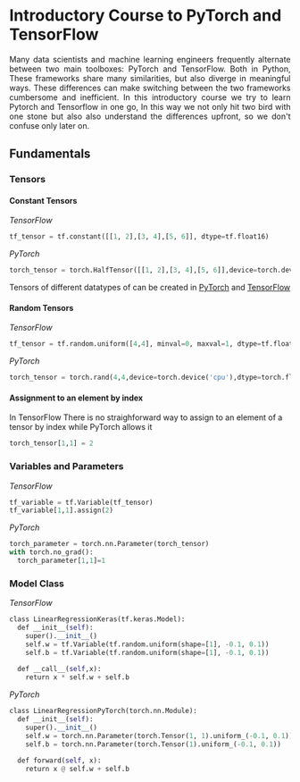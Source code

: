 # Introductory Course to PyTorch and TensorFlow


<p align="justify">
  Many data scientists and machine learning engineers frequently alternate between two main toolboxes: PyTorch and TensorFlow.  Both in Python, These  frameworks share many similarities, but also diverge in meaningful ways. These differences can make switching between the two frameworks cumbersome and inefficient. In this introductory course we try to learn Pytorch and Tensorflow in one go, In this way we not only hit two bird with one stone but also also understand the differences upfront, so we don't confuse only later on.
</p>

## Fundamentals
### Tensors

#### Constant Tensors


*TensorFlow*

```python
tf_tensor = tf.constant([[1, 2],[3, 4],[5, 6]], dtype=tf.float16)
```


*PyTorch*  
```python
torch_tensor = torch.HalfTensor([[1, 2],[3, 4],[5, 6]],device=torch.device('cpu'))
```
Tensors of different datatypes of  can be created in [PyTorch](https://pytorch.org/docs/stable/tensors.html) and [TensorFlow](https://www.tensorflow.org/api_docs/python/tf/dtypes/DType)

#### Random Tensors


*TensorFlow*

```python
tf_tensor = tf.random.uniform([4,4], minval=0, maxval=1, dtype=tf.float32, seed=1)
```
*PyTorch*
```python
torch_tensor = torch.rand(4,4,device=torch.device('cpu'),dtype=torch.float32)
```
#### Assignment to an element by index
In TensorFlow There is no straighforward way to assign to an element of a tensor by index while PyTorch allows it
```python
torch_tensor[1,1] = 2
```

### Variables and Parameters

*TensorFlow*
```python
tf_variable = tf.Variable(tf_tensor)
tf_variable[1,1].assign(2)
```

*PyTorch*
```python
torch_parameter = torch.nn.Parameter(torch_tensor)
with torch.no_grad():
  torch_parameter[1,1]=1
  ```

### Model Class


*TensorFlow*
```python
class LinearRegressionKeras(tf.keras.Model):
  def __init__(self):
    super().__init__()
    self.w = tf.Variable(tf.random.uniform(shape=[1], -0.1, 0.1))
    self.b = tf.Variable(tf.random.uniform(shape=[1], -0.1, 0.1))
    
  def __call__(self,x): 
    return x * self.w + self.b
```

*PyTorch*
```python
class LinearRegressionPyTorch(torch.nn.Module): 
  def __init__(self): 
    super().__init__() 
    self.w = torch.nn.Parameter(torch.Tensor(1, 1).uniform_(-0.1, 0.1))
    self.b = torch.nn.Parameter(torch.Tensor(1).uniform_(-0.1, 0.1))
  
  def forward(self, x):  
    return x @ self.w + self.b
  ```

